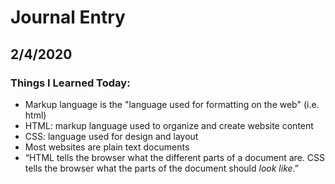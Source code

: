 # Journal Entry

## 2/4/2020

### Things I Learned Today:

- Markup language is the "language used for formatting on the web" (i.e. html)
- HTML: markup language used to organize and create website content
- CSS: language used for design and layout
- Most websites are plain text documents
- “HTML tells the browser what the different parts of a document are. CSS tells the browser what the parts of the document should *look like*.”